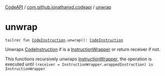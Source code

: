 [CodeAPI](../index.md) / [com.github.jonathanxd.codeapi](index.md) / [unwrap](.)

# unwrap

`tailrec fun `[`CodeInstruction`](-code-instruction.md)`.unwrap(): `[`CodeInstruction`](-code-instruction.md)

Unwraps [CodeInstruction](-code-instruction.md) if is a [InstructionWrapper](#) or return receiver if not.

This functions recursively unwraps [InstructionWrapper](#), the operation is executed until
`(receiver = InstructionWrapper.wrappedInstruction) is InstructionWrapper`

